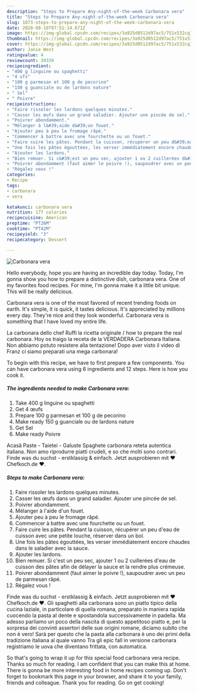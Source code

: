 ```yaml
---
description: "Steps to Prepare Any-night-of-the-week Carbonara vera"
title: "Steps to Prepare Any-night-of-the-week Carbonara vera"
slug: 1873-steps-to-prepare-any-night-of-the-week-carbonara-vera
date: 2020-08-16T07:51:14.671Z
image: https://img-global.cpcdn.com/recipes/3a925d0512d97ac5/751x532cq70/carbonara-vera-photo-principale-de-la-recette.jpg
thumbnail: https://img-global.cpcdn.com/recipes/3a925d0512d97ac5/751x532cq70/carbonara-vera-photo-principale-de-la-recette.jpg
cover: https://img-global.cpcdn.com/recipes/3a925d0512d97ac5/751x532cq70/carbonara-vera-photo-principale-de-la-recette.jpg
author: Janie West
ratingvalue: 4
reviewcount: 39339
recipeingredient:
- "400 g linguine ou spaghetti"
- "4 ufs"
- "100 g parmesan et 100 g de pecorino"
- "150 g guanciale ou de lardons nature"
- " Sel"
- " Poivre"
recipeinstructions:
- "Faire rissoler les lardons quelques minutes."
- "Casser les œufs dans un grand saladier. Ajouter une pincée de sel."
- "Poivrer abondamment."
- "Mélanger à l&#39;aide d&#39;un fouet."
- "Ajouter peu à peu le fromage râpé."
- "Commencer à battre avec une fourchette ou un fouet."
- "Faire cuire les pâtes. Pendant la cuisson, récupérer un peu d&#39;eau de cuisson avec une petite louche, réserver dans un bol."
- "Une fois les pâtes égouttées, les verser immédiatement encore chaudes dans le saladier avec la sauce."
- "Ajouter les lardons."
- "Bien remuer. Si c&#39;est un peu sec, ajouter 1 ou 2 cuillerées d&#39;eau de cuisson des pâtes afin de délayer la sauce et la rendre plus crémeuse."
- "Poivrer abondamment (faut aimer le poivre !), saupoudrer avec un peu de parmesan râpé."
- "Régalez vous !"
categories:
- Recipe
tags:
- carbonara
- vera

katakunci: carbonara vera 
nutrition: 177 calories
recipecuisine: American
preptime: "PT26M"
cooktime: "PT42M"
recipeyield: "3"
recipecategory: Dessert

---
```



![Carbonara vera](https://img-global.cpcdn.com/recipes/3a925d0512d97ac5/751x532cq70/carbonara-vera-photo-principale-de-la-recette.jpg)

Hello everybody, hope you are having an incredible day today. Today, I'm gonna show you how to prepare a distinctive dish, carbonara vera. One of my favorites food recipes. For mine, I'm gonna make it a little bit unique. This will be really delicious.

Carbonara vera is one of the most favored of recent trending foods on earth. It's simple, it is quick, it tastes delicious. It's appreciated by millions every day. They're nice and they look wonderful. Carbonara vera is something that I have loved my entire life.

La carbonara dello chef Ruffi la ricetta originale / how to prepare the real carbonara. Hoy os traigo la receta de la VERDADERA Carbonara Italiana. Non abbiamo potuto resistere alla tentazione! Dopo aver visto il video di Franz ci siamo preparati una mega carbonara!


To begin with this recipe, we have to first prepare a few components. You can have carbonara vera using 6 ingredients and 12 steps. Here is how you cook it.

<!--inarticleads1-->

##### The ingredients needed to make Carbonara vera:

1. Take 400 g linguine ou spaghetti
1. Get 4 œufs
1. Prepare 100 g parmesan et 100 g de pecorino
1. Make ready 150 g guanciale ou de lardons nature
1. Get  Sel
1. Make ready  Poivre


Acasă Paste - Taietei - Galuste Spaghete carbonara reteta autentica italiana. Non amo riprodurre piatti crudeli, e so che molti sono contrari. Finde was du suchst - erstklassig &amp; einfach. Jetzt ausprobieren mit ♥ Chefkoch.de ♥. 

<!--inarticleads2-->

##### Steps to make Carbonara vera:

1. Faire rissoler les lardons quelques minutes.
1. Casser les œufs dans un grand saladier. Ajouter une pincée de sel.
1. Poivrer abondamment.
1. Mélanger à l&#39;aide d&#39;un fouet.
1. Ajouter peu à peu le fromage râpé.
1. Commencer à battre avec une fourchette ou un fouet.
1. Faire cuire les pâtes. Pendant la cuisson, récupérer un peu d&#39;eau de cuisson avec une petite louche, réserver dans un bol.
1. Une fois les pâtes égouttées, les verser immédiatement encore chaudes dans le saladier avec la sauce.
1. Ajouter les lardons.
1. Bien remuer. Si c&#39;est un peu sec, ajouter 1 ou 2 cuillerées d&#39;eau de cuisson des pâtes afin de délayer la sauce et la rendre plus crémeuse.
1. Poivrer abondamment (faut aimer le poivre !), saupoudrer avec un peu de parmesan râpé.
1. Régalez vous !


Finde was du suchst - erstklassig &amp; einfach. Jetzt ausprobieren mit ♥ Chefkoch.de ♥. Gli spaghetti alla carbonara sono un piatto tipico della cucina laziale, in particolare di quella romana, preparato in maniera rapida cuocendo la pasta al dente e spostandola successivamente in padella. Ma adesso parliamo un poco della nascita di questo appetitoso piatto e, per la sorpresa dei convinti assertori delle sue origini romane, diciamo subito che non è vero! Sarà per questo che la pasta alla carbonara è uno dei primi della tradizione italiana al quale vanno Tra gli epic fall in versione carbonara registriamo le uova che diventano frittata, con automatica. 

So that's going to wrap it up for this special food carbonara vera recipe. Thanks so much for reading. I am confident that you can make this at home. There is gonna be more interesting food in home recipes coming up. Don't forget to bookmark this page in your browser, and share it to your family, friends and colleague. Thank you for reading. Go on get cooking!
